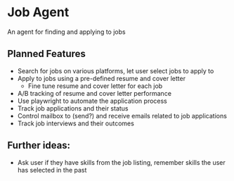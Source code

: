 # Job Agent

An agent for finding and applying to jobs

## Planned Features

* Search for jobs on various platforms, let user select jobs to apply to
* Apply to jobs using a pre-defined resume and cover letter
    * Fine tune resume and cover letter for each job
* A/B tracking of resume and cover letter performance
* Use playwright to automate the application process
* Track job applications and their status
* Control mailbox to (send?) and receive emails related to job applications
* Track job interviews and their outcomes

## Further ideas:

* Ask user if they have skills from the job listing, remember skills the user has selected in the past
